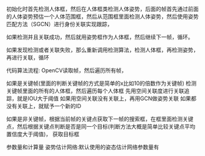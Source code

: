 初始化时首先检测人体框，然后在人体框类检测人体姿势，后面的帧首先通过前面的人体姿势预估一个人体范围框，然后从范围框里面检测人体姿势，然后使用姿势匹配方法（SGCN）进行身份关联实现跟踪，

如果检测并且关联成功，然后就用姿势框作为人体框，然后继续下一帧，循环。

如果发现检测或者关联失败，那么重新调用检测算法，检测人体框，再检测姿势，再进行关联，循环 


代码算法流程:
OpenCV读取帧，然后遍历所有帧，

如果是关键帧(里面的判断关键帧的方式是简单的x比如10的倍数作为关键帧) 
检测关键帧里面的所有的人体框，然后遍历每个人体框
先用空间关联度进行关联追踪，就是IOU大于阈值
如果用空间关联没有关联上，再用GCN做姿势关联
如果都没有关联上，就赋予一个新的ID

如果是非关键帧，根据当前帧的关键点获取下一帧的搜索框，在框里面检测关键点，然后根据关键点判断是否是同一个目标(判断方法大概是简单比较关键点平均置信度大于阈值)，
获取目标框
 


参数量和计算量
姿势估计网络:默认使用的姿态估计网络参数量有